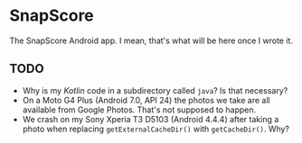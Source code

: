 # SnapScore

The SnapScore Android app.  I mean, that's what will be here once I wrote it.

## TODO

*   Why is my *Kotlin* code in a subdirectory called `java`?  Is that necessary?
*   On a Moto G4 Plus (Android 7.0, API 24) the photos we take are all available from
    Google Photos.  That's not supposed to happen.
*   We crash on my Sony Xperia T3 D5103 (Android 4.4.4) after taking a photo when
    replacing `getExternalCacheDir()` with `getCacheDir()`.  Why?
